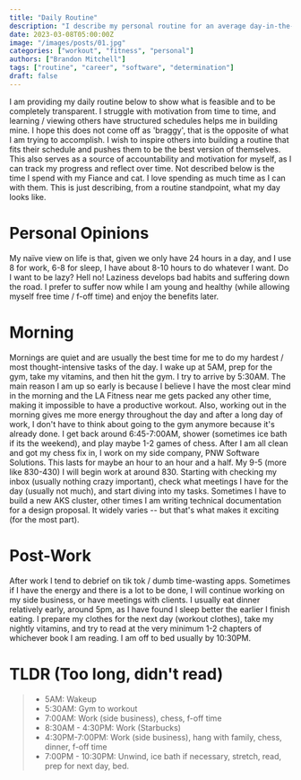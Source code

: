 ```yaml
---
title: "Daily Routine"
description: "I describe my personal routine for an average day-in-the-life of Brandon Mitchell"
date: 2023-03-08T05:00:00Z
image: "/images/posts/01.jpg"
categories: ["workout", "fitness", "personal"]
authors: ["Brandon Mitchell"]
tags: ["routine", "career", "software", "determination"]
draft: false
---
```



I am providing my daily routine below to show what is feasible and to be completely transparent. I struggle with motivation from time to time, and learning / viewing others have structured schedules helps me in building mine. I hope this does not come off as 'braggy', that is the opposite of what I am trying to accomplish. I wish to inspire others into building a routine that fits their schedule and pushes them to be the best version of themselves.  This also serves as a source of accountability and motivation for myself, as I can track my progress and reflect over time.
Not described below is the time I spend with my Fiance and cat. I love spending as much time as I can with them. This is just describing, from a routine standpoint, what my day looks like.

# Personal Opinions

My naïve view on life is that, given we only have 24 hours in a day, and I use 8 for work, 6-8 for sleep, I have about 8-10 hours to do whatever I want. Do I want to be lazy? Hell no! Laziness develops bad habits and suffering down the road. I prefer to suffer now while I am young and healthy (while allowing myself free time / f-off time) and enjoy the benefits later. 

# Morning

Mornings are quiet and are usually the best time for me to do my hardest / most thought-intensive tasks of the day. I wake up at 5AM, prep for the gym, take my vitamins, and then hit the gym. I try to arrive by 5:30AM. The main reason I am up so early is because I believe I have the most clear mind in the morning and the LA Fitness near me gets packed any other time, making it impossible to have a productive workout. Also, working out in the morning gives me more energy throughout the day and after a long day of work, I don't have to think about going to the gym anymore because it's already done. I get back around 6:45-7:00AM, shower (sometimes ice bath if its the weekend), and play maybe 1-2 games of chess. After I am all clean and got my chess fix in, I work on my side company, PNW Software Solutions. This lasts for maybe an hour to an hour and a half.
My 9-5 (more like 830-430)
I will begin work at around 830. Starting with checking my inbox (usually nothing crazy important), check what meetings I have for the day (usually not much), and start diving into my tasks. Sometimes I have to build a new AKS cluster, other times I am writing technical documentation for a design proposal. It widely varies -- but that's what makes it exciting (for the most part).

# Post-Work

After work I tend to debrief on tik tok / dumb time-wasting apps. Sometimes if I have the energy and there is a lot to be done, I will continue working on my side business, or have meetings with clients. I usually eat dinner relatively early, around 5pm, as I have found I sleep better the earlier I finish eating. I prepare my clothes for the next day (workout clothes), take my nightly vitamins, and try to read at the very minimum 1-2 chapters of whichever book I am reading. I am off to bed usually by 10:30PM.

# TLDR (Too long, didn't read)

> - 5AM: Wakeup
> - 5:30AM: Gym to workout
> - 7:00AM: Work (side business), chess, f-off time
> - 8:30AM - 4:30PM: Work (Starbucks)
> - 4:30PM-7:00PM: Work (side business), hang with family, chess, dinner, f-off time
> - 7:00PM - 10:30PM: Unwind, ice bath if necessary, stretch, read, prep for next day, bed.